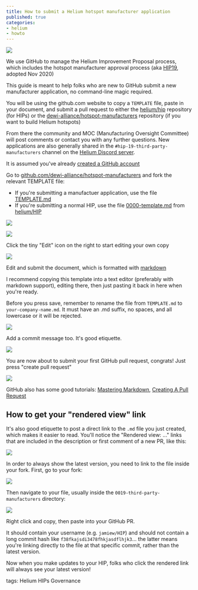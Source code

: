 ```yaml
---
title: How to submit a Helium hotspot manufacturer application
published: true
categories:
- helium
- howto
---
```


![](https://dl.dropboxusercontent.com/s%2Fazao6xlx52hlnd8%2Fscreen%2520shot%25202021-10-08%2520at%252020-04-57%2520build%2520the%2520peoples%2520network.png)

We use GitHub to manage the Helium Improvement Proposal process, which includes the hotspot manufacturer approval process (aka [HIP19](https://github.com/helium/HIP/issues/87), adopted Nov 2020)

This guide is meant to help folks who are new to GitHub submit a new manufacturer application, no command-line magic required. 

You will be using the github.com website to copy a `TEMPLATE` file, paste in your document, and submit a pull request to either the [helium/hip](https://github.com/helium/hip) repository (for HIPs) or the [dewi-alliance/hotspot-manufacturers](https://github.com/dewi-alliance/hotspot-manufacturers) repository (if you want to build Helium hotspots)

From there the community and MOC (Manufacturing Oversight Committee) will post comments or contact you with any further questions. New applications are also generally shared in the `#hip-19-third-party-manufacturers` channel on the [Helium Discord server](https://discord.gg/helium).

It is assumed you've already [created a GitHub account](https://github.com/join)

Go to [github.com/dewi-alliance/hotspot-manufacturers](https://github.com/dewi-alliance/hotspot-manufacturers/) and fork the relevant TEMPLATE file:
- If you're submitting a manufactuer application, use the file [TEMPLATE.md](https://github.com/dewi-alliance/hotspot-manufacturers/blob/master/TEMPLATE.md)
- If you're submitting a normal HIP, use the file [0000-template.md](https://github.com/helium/HIP/blob/master/0000-template.md) from [helium/HIP](https://github.com/helium/hip)

[![](https://dl.dropboxusercontent.com/s%2Fuisjw8kyk5f4wnn%2Fimage_fa2djhqjdr.png)](https://dl.dropboxusercontent.com/s%2Fuisjw8kyk5f4wnn%2Fimage_fa2djhqjdr.png)

[![](https://dl.dropboxusercontent.com/s%2Ftte1je72oqtkym5%2Fhip%25201.png)](https://dl.dropboxusercontent.com/s%2Ftte1je72oqtkym5%2Fhip%25201.png)

Click the tiny "Edit" icon on the right to start editing your own copy

[![](https://dl.dropboxusercontent.com/s%2Foq1rzggyg9rletf%2Fimage_ap00igtprw.png)](https://dl.dropboxusercontent.com/s%2Foq1rzggyg9rletf%2Fimage_ap00igtprw.png)

Edit and submit the document, which is formatted with [markdown](https://github.com/adam-p/markdown-here/wiki/Markdown-Cheatsheet) 

I recommend copying this template into a text editor (preferably with markdown support), editing there, then just pasting it back in here when you're ready.

Before you press save, remember to rename the file from `TEMPLATE.md` to `your-company-name.md`. It must have an .md suffix, no spaces, and all lowercase or it will be rejected.

[![](https://dl.dropboxusercontent.com/s%2Fu9c0g19z71ds3nc%2Fhip%2520%25203.png)](https://dl.dropboxusercontent.com/s%2Fu9c0g19z71ds3nc%2Fhip%2520%25203.png)

Add a commit message too. It's good etiquette.

[![](https://dl.dropboxusercontent.com/s%2Fvf7z5texphrlzf9%2Fhip%2520%25204.png)](https://dl.dropboxusercontent.com/s%2Fvf7z5texphrlzf9%2Fhip%2520%25204.png)

You are now about to submit your first GitHub pull request, congrats! Just press "create pull request"

[![](https://dl.dropboxusercontent.com/s%2Fvjyx417zkg4jtsm%2Fhip%2520%25207.png)](https://dl.dropboxusercontent.com/s%2Fvjyx417zkg4jtsm%2Fhip%2520%25207.png)

GitHub also has some good tutorials: [Mastering Markdown](https://guides.github.com/features/mastering-markdown/),  [Creating A Pull Request](https://docs.github.com/en/github/collaborating-with-pull-requests/proposing-changes-to-your-work-with-pull-requests/creating-a-pull-request)


## How to get your "rendered view" link

It's also good etiquette to post a direct link to the `.md` file you just created, which makes it easier to read. You'll notice the "Rendered view: ..." links that are included in the description or first comment of a new PR, like this:

![](https://dl.dropboxusercontent.com/s%2Fh8u1h0hgeth13l0%2Fhip%2520-%2520show%2520rendered%2520view.png)

In order to always show the latest version, you need to link to the file inside your fork. First, go to your fork:

![](https://dl.dropboxusercontent.com/s%2Fxynjx05k125wqpr%2Fhip%2520-%2520find%2520your%2520branch.png)

Then navigate to your file, usually inside the `0019-third-party-manufacturers` directory:

![](https://dl.dropboxusercontent.com/s%2Fyos8qvghk63cgfb%2Fhip%2520%2520-%2520copy%2520link%2520to%2520file%2520in%2520branch.png)

Right click and copy, then paste into your GitHub PR. 

It should contain your username (e.g. `jamiew/HIP`) and should not contain a long commit hash like `f38fkajsdi3478fhkjasdflhjk3`... the latter means you're linking directly to the file at that specific commit, rather than the latest version.

Now when you make updates to your HIP, folks who click the rendered link will always see your latest version! 



tags:
Helium HIPs Governance

